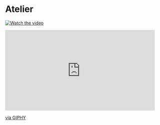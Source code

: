 # Atelier

[![Watch the video](https://ik.imagekit.io/g2ceigziuz7/AtelierDemoFront_6_bl84eEBVk.png)](https://ik.imagekit.io/g2ceigziuz7/Atelier_Demo_gbIs9eDI-.webm)
<iframe src="https://giphy.com/embed/A58VgQtW3GySETV39H" width="480" height="259" frameBorder="0" class="giphy-embed" allowFullScreen></iframe><p><a href="https://giphy.com/gifs/A58VgQtW3GySETV39H">via GIPHY</a></p>

